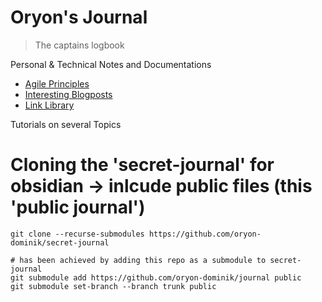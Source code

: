 # Oryon's Journal
> The captains logbook

Personal &amp; Technical Notes and Documentations

- [Agile Principles](agile-principles.md)
- [Interesting Blogposts](interesting-blogposts.md)
- [Link Library](link-library.md)

Tutorials on several Topics  


# Cloning the 'secret-journal' for obsidian -> inlcude public files (this 'public journal')

    git clone --recurse-submodules https://github.com/oryon-dominik/secret-journal

    # has been achieved by adding this repo as a submodule to secret-journal
    git submodule add https://github.com/oryon-dominik/journal public
    git submodule set-branch --branch trunk public
